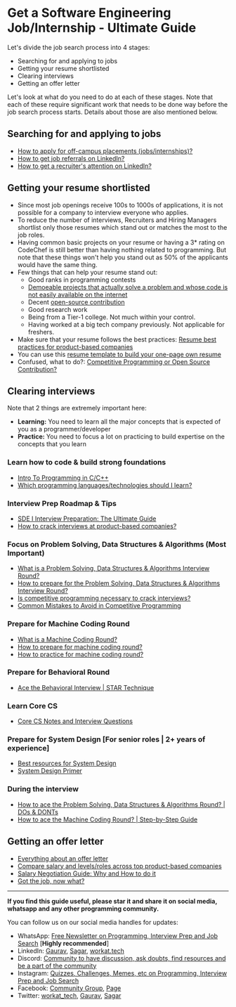 # Get a Software Engineering Job/Internship - Ultimate Guide

Let's divide the job search process into 4 stages:
- Searching for and applying to jobs
- Getting your resume shortlisted
- Clearing interviews
- Getting an offer letter

Let's look at what do you need to do at each of these stages. Note that each of these require significant work that needs to be done way before the job search process starts. Details about those are also mentioned below.

## Searching for and applying to jobs
- [How to apply for off-campus placements (jobs/internships)?](https://workat.tech/general/article/apply-off-campus-placements-jobs-internships-n8201qu9c4jc)
- [How to get job referrals on LinkedIn?](https://workat.tech/general/article/linkedin-job-referrals-ys58hxrjj93f)
- [How to get a recruiter's attention on LinkedIn?](https://workat.tech/general/article/get-recruiter-attention-linkedin-k90rgq70harw)

## Getting your resume shortlisted
- Since most job openings receive 100s to 1000s of applications, it is not possible for a company to interview everyone who applies.
- To reduce the number of interviews, Recruiters and Hiring Managers shortlist only those resumes which stand out or matches the most to the job roles.
- Having common basic projects on your resume or having a 3* rating on CodeChef is still better than having nothing related to programming. But note that these things won't help you stand out as 50% of the applicants would have the same thing.
- Few things that can help your resume stand out:
  - Good ranks in programming contests
  - [Demoeable projects that actually solve a problem and whose code is not easily available on the internet](https://workat.tech/general/article/awesome-project-ideas-software-developers-resume-c8yb6s706bxq)
  - Decent [open-source contribution](https://workat.tech/general/article/open-source-contribution-guide-xmhf1k601vdj)
  - Good research work
  - Being from a Tier-1 college. Not much within your control.
  - Having worked at a big tech company previously. Not applicable for freshers.
- Make sure that your resume follows the best practices: [Resume best practices for product-based companies](https://workat.tech/general/article/resume-cv-best-practices-klsvikpz8nd6)
- You can use this [resume template to build your one-page own resume](https://github.com/workattech/workattech_sample_resume)
- Confused, what to do?: [Competitive Programming or Open Source Contribution?](https://workat.tech/general/article/competitive-programming-open-source-zbnd3oy8n94l)

## Clearing interviews
Note that 2 things are extremely important here:
- **Learning:** You need to learn all the major concepts that is expected of you as a programmer/developer
- **Practice:** You need to focus a lot on practicing to build expertise on the concepts that you learn

### Learn how to code & build strong foundations
- [Intro To Programming in C/C++](https://workat.tech/courses/intro-to-programming-in-c-c++-ouv5e6upwyde)
- [Which programming languages/technologies should I learn?](https://workat.tech/general/article/which-language-to-learn-yq8dbd9rd34z)

### Interview Prep Roadmap & Tips
- [SDE I Interview Preparation: The Ultimate Guide](https://workat.tech/general/article/sde-1-interview-prep-ultimate-guide-dhijqvdubzor)
- [How to crack interviews at product-based companies?](https://workat.tech/general/article/how-to-crack-interviews-vx70wy0ff98m)

### Focus on Problem Solving, Data Structures & Algorithms (Most Important)
- [What is a Problem Solving, Data Structures & Algorithms Interview Round?](https://workat.tech/problem-solving/article/what-is-ps-ds-coding-round-efuatnl7zxju)
- [How to prepare for the Problem Solving, Data Structures & Algorithms Interview Round?](https://workat.tech/problem-solving/article/how-to-prepare-for-ps-ds-round-tk0ytigb0s25)
- [Is competitive programming necessary to crack interviews?](https://workat.tech/problem-solving/article/competitive-programming-for-interviews-hdndsdeila4r)
- [Common Mistakes to Avoid in Competitive Programming](https://workat.tech/problem-solving/article/common-mistakes-competitive-programming-lf4oh6kwtw7o)

### Prepare for Machine Coding Round
- [What is a Machine Coding Round?](https://workat.tech/machine-coding/article/what-is-a-machine-coding-round-omfn1w54ojlg)
- [How to prepare for machine coding round?](https://workat.tech/machine-coding/article/how-to-prepare-for-machine-coding-round-naf2ih7a9e5l)
- [How to practice for machine coding round?](https://workat.tech/machine-coding/article/how-to-practice-for-machine-coding-kp0oj3sw2jca)

### Prepare for Behavioral Round
- [Ace the Behavioral Interview | STAR Technique](https://workat.tech/general/article/ace-behavioral-interview-star-technique-igsg09rw2u1a)

### Learn Core CS
- [Core CS Notes and Interview Questions](https://github.com/workattech/core-cs-os-networks-dbms)

### Prepare for System Design [For senior roles | 2+ years of experience]
- [Best resources for System Design](https://workat.tech/system-design/article/best-resources-for-system-design-interview-i-dbv5ok8vtjya)
- [System Design Primer](https://github.com/donnemartin/system-design-primer)

### During the interview
- [How to ace the Problem Solving, Data Structures & Algorithms Round? | DOs & DONTs](https://workat.tech/problem-solving/article/how-to-ace-ps-ds-round-bg1570pm4avl)
- [How to ace the Machine Coding Round? | Step-by-Step Guide](https://workat.tech/machine-coding/article/how-to-ace-machine-coding-round-hi8lnpp8tlmo)

## Getting an offer letter
- [Everything about an offer letter](https://workat.tech/general/article/everything-about-offer-letter-ctc-salary-cw42rxlct4jf)
- [Compare salary and levels/roles across top product-based companies](https://workat.tech/compare)
- [Salary Negotiation Guide: Why and How to do it](https://workat.tech/general/article/salary-negotiation-guide-ehnrr1is5emc)
- [Got the job, now what?](https://workat.tech/general/article/got-the-job-now-what-x3czxlcfvlai)

---
**If you find this guide useful, please star it and share it on social media, whatsapp and any other programming community.**

You can follow us on our social media handles for updates:
- WhatsApp: [Free Newsletter on Programming, Interview Prep and Job Search](https://api.whatsapp.com/send?phone=919732130450&text=Subscribe) [**Highly recommended**]
- LinkedIn: [Gaurav](https://www.linkedin.com/in/gcnit), [Sagar](https://www.linkedin.com/in/sagar0907), [workat.tech](https://www.linkedin.com/company/workat-tech)
- Discord: [Community to have discussion, ask doubts, find resources and be a part of the community](https://workat.tech/discord)
- Instagram: [Quizzes, Challenges, Memes, etc on Programming, Interview Prep and Job Search](http://instagram.com/workat.tech)
- Facebook: [Community Group](https://workat.tech/community), [Page](https://www.facebook.com/workat.tech)
- Twitter: [workat_tech](https://twitter.com/workat_tech), [Gaurav](https://twitter.com/gc_nit), [Sagar](https://twitter.com/sagarjain0907)
